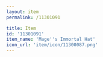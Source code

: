 ```yaml
---
layout: item
permalink: /11301091

title: Item
id: '11301091'
item_name: 'Mage''s Immortal Hat'
icon_url: 'item/icon/11300087.png'
---
```

